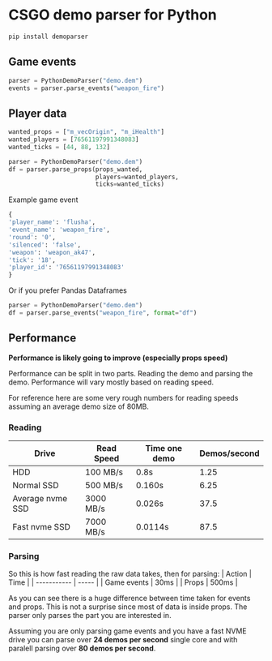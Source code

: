 # CSGO demo parser for Python

```python
pip install demoparser
```

## Game events

```python
parser = PythonDemoParser("demo.dem")
events = parser.parse_events("weapon_fire")
```
## Player data
```python
wanted_props = ["m_vecOrigin", "m_iHealth"]
wanted_players = [76561197991348083]
wanted_ticks = [44, 88, 132]

parser = PythonDemoParser("demo.dem")
df = parser.parse_props(props_wanted,
                        players=wanted_players,
                        ticks=wanted_ticks)
```

Example game event
```python
{
'player_name': 'flusha',
'event_name': 'weapon_fire',
'round': '0',
'silenced': 'false',
'weapon': 'weapon_ak47',
'tick': '18',
'player_id': '76561197991348083'
}
```

Or if you prefer Pandas Dataframes
```python
parser = PythonDemoParser("demo.dem")
df = parser.parse_events("weapon_fire", format="df")
```





## Performance
**Performance is likely going to improve (especially props speed)**

Performance can be split in two parts. Reading the demo and parsing the demo. 
Performance will vary mostly based on reading speed.

For reference here are some very rough numbers for reading speeds assuming an average demo size of 80MB.
### Reading
| Drive            | Read Speed | Time one demo | Demos/second |
| ---------------- | ---------- | ------------- | ------------ |
| HDD              | 100 MB/s   | 0.8s          | 1.25         |
| Normal SSD       | 500 MB/s   | 0.160s        | 6.25         |
| Average nvme SSD | 3000 MB/s  | 0.026s        | 37.5         |
| Fast nvme SSD    | 7000 MB/s  | 0.0114s       | 87.5         |

### Parsing
So this is how fast reading the raw data takes, then for parsing:
| Action      | Time  |
| ----------- | ----- |
| Game events | 30ms  |
| Props       | 500ms |

As you can see there is a huge difference between time taken for events and props. This is not a surprise since most of data is inside props. The parser only parses the part you are interested in.

Assuming you are only parsing game events and you have a fast NVME drive you can parse over **24 demos per second** single core and with paralell parsing over **80 demos per second**.